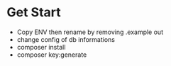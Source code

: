 # Get Start
- Copy ENV then rename by removing .example out
- change config of db informations
- composer install
- composer key:generate
